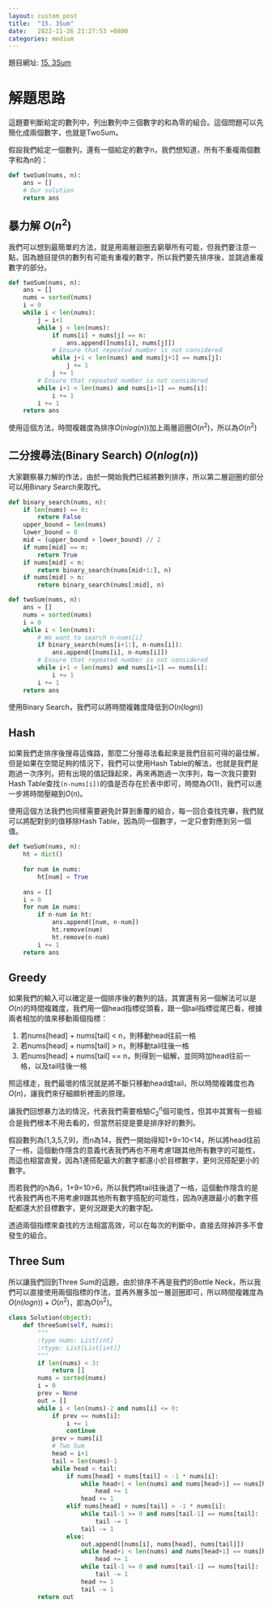 ```yaml
---
layout: custom_post
title:  "15. 3Sum"
date:   2022-11-26 21:27:53 +0800
categories: medium
---
```


題目網址: [15. 3Sum](https://leetcode.com/problems/3sum/) 

# 解題思路

這題要判斷給定的數列中，列出數列中三個數字的和為零的組合。這個問題可以先簡化成兩個數字，也就是TwoSum。

假設我們給定一個數列，還有一個給定的數字n，我們想知道，所有不重複兩個數字和為n的：

```python
def twoSum(nums, n):
    ans = []
    # Our solution
    return ans
```

## 暴力解 $O(n^2)$

我們可以想到最簡單的方法，就是用兩層迴圈去窮舉所有可能，但我們要注意一點，因為題目提供的數列有可能有重複的數字，所以我們要先排序後，並跳過重複數字的部分。

```python
def twoSum(nums, n):
    ans = []
    nums = sorted(nums)
    i = 0
    while i < len(nums):
        j = i+1
        while j < len(nums):
            if nums[i] + nums[j] == n:
                ans.append([nums[i], nums[j]])
            # Ensure that repeated number is not considered
            while j+1 < len(nums) and nums[j+1] == nums[j]:
                j += 1
            j += 1
        # Ensure that repeated number is not considered
        while i+1 < len(nums) and nums[i+1] == nums[i]:
            i += 1
        i += 1            
    return ans
```

使用這個方法，時間複雜度為排序$O(n log(n))$加上兩層迴圈$O(n^2)$，所以為$O(n^2)$

## 二分搜尋法(Binary Search) $O(nlog(n))$

大家觀察暴力解的作法，由於一開始我們已經將數列排序，所以第二層迴圈的部分可以用Binary Search來取代。

```python
def binary_search(nums, n):
    if len(nums) == 0:
        return False
    upper_bound = len(nums)
    lower_bound = 0
    mid = (upper_bound + lower_bound) // 2
    if nums[mid] == n:
        return True
    if nums[mid] < n:
        return binary_search(nums[mid+1:], n)
    if nums[mid] > n:
        return binary_search(nums[:mid], n)

def twoSum(nums, n):
    ans = []
    nums = sorted(nums)
    i = 0
    while i < len(nums):
        # We want to search n-nums[i]
        if binary_search(nums[i+1:], n-nums[i]):
            ans.append([nums[i], n-nums[i]])
        # Ensure that repeated number is not considered
        while i+1 < len(nums) and nums[i+1] == nums[i]:
            i += 1
        i += 1            
    return ans
```

使用Binary Search，我們可以將時間複雜度降低到$O(n(logn))$

## Hash

如果我們走排序後搜尋這條路，那麼二分搜尋法看起來是我們目前可得的最佳解，但是如果在空間足夠的情況下，我們可以使用Hash Table的解法，也就是我們是跑過一次序列，把有出現的值記錄起來，再來再跑過一次序列，每一次我只要對Hash Table查找`(n-nums[i])`的值是否存在於表中即可，時間為$O(1)$，我們可以進一步將時間壓縮到$O(n)$。

使用這個方法我們也同樣需要避免計算到重覆的組合，每一回合查找完畢，我們就可以將配對到的值移除Hash Table，因為同一個數字，一定只會對應到另一個值。

```python
def twoSum(nums, n):
    ht = dict()
    
    for num in nums:
        ht[num] = True
    
    ans = []
    i = 0
    for num in nums:
        if n-num in ht:
            ans.append([num, n-num])
            ht.remove(num)
            ht.remove(n-num)
        i += 1            
    return ans
```

## Greedy

如果我們的輸入可以確定是一個排序後的數列的話，其實還有另一個解法可以是$O(n)$的時間複雜度，我們用一個head指標從頭看，跟一個tail指標從尾巴看，根據兩者相加的值來移動兩個指標：

1. 若nums[head] + nums[tail] < n，則移動head往前一格
2. 若nums[head] + nums[tail] > n，則移動tail往後一格
3. 若nums[head] + nums[tail] == n，則得到一組解，並同時加head往前一格，以及tail往後一格

照這樣走，我們最壞的情況就是將不斷只移動head或tail，所以時間複雜度也為$O(n)$，讓我們來仔細頗析裡面的原理。

讓我們回想暴力法的情況，代表我們需要檢驗$C^n_2$個可能性，但其中其實有一些組合是我們根本不用去看的，但當然前提是要是排序好的數列。

假設數列為[1,3,5,7,9]，而n為14，我們一開始得知1+9=10<14，所以將head往前了一格，這個動作隱含的意義代表我們再也不用考慮1跟其他所有數字的可能性，而這也相當直覺，因為1連搭配最大的數字都還小於目標數字，更何況搭配更小的數字。

而若我們的n為6，1+9=10>6，所以我們將tail往後退了一格，這個動作隱含的是代表我們再也不用考慮9跟其他所有數字搭配的可能性，因為9連跟最小的數字搭配都還大於目標數字，更何況跟更大的數字配。

透過兩個指標來查找的方法相當高效，可以在每次的判斷中，直接去除掉許多不會發生的組合。

## Three Sum

所以讓我們回到Three Sum的這題，由於排序不再是我們的Bottle Neck，所以我們可以直接使用兩個指標的作法，並再外層多加一層迴圈即可，所以時間複雜度為$O(n(logn)) + O(n^2)$，即為$O(n^2)$。

```python
class Solution(object):
    def threeSum(self, nums):
        """
        :type nums: List[int]
        :rtype: List[List[int]]
        """
        if len(nums) < 3:
            return []
        nums = sorted(nums)
        i = 0
        prev = None
        out = []
        while i < len(nums)-2 and nums[i] <= 0:
            if prev == nums[i]:
                i += 1
                continue
            prev = nums[i]
            # Two Sum
            head = i+1
            tail = len(nums)-1
            while head < tail:
                if nums[head] + nums[tail] < -1 * nums[i]:
                    while head+1 < len(nums) and nums[head+1] == nums[head]:
                        head += 1
                    head += 1
                elif nums[head] + nums[tail] > -1 * nums[i]:
                    while tail-1 >= 0 and nums[tail-1] == nums[tail]:
                        tail -= 1
                    tail -= 1
                else:
                    out.append([nums[i], nums[head], nums[tail]])
                    while head+1 < len(nums) and nums[head+1] == nums[head]:
                        head += 1
                    while tail-1 >= 0 and nums[tail-1] == nums[tail]:
                        tail -= 1
                    head += 1
                    tail -= 1
        return out
            
```
